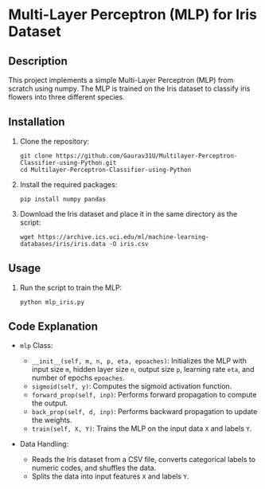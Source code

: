 # Multi-Layer Perceptron (MLP) for Iris Dataset

## Description
This project implements a simple Multi-Layer Perceptron (MLP) from scratch using numpy. The MLP is trained on the Iris dataset to classify iris flowers into three different species.

## Installation
1. Clone the repository:
    ```shell
    git clone https://github.com/Gaurav31U/Multilayer-Perceptron-Classifier-using-Python.git
    cd Multilayer-Perceptron-Classifier-using-Python
    ```

2. Install the required packages:
    ```shell
    pip install numpy pandas
    ```

3. Download the Iris dataset and place it in the same directory as the script:
    ```shell
    wget https://archive.ics.uci.edu/ml/machine-learning-databases/iris/iris.data -O iris.csv
    ```

## Usage
1. Run the script to train the MLP:
    ```shell
    python mlp_iris.py
    ```

## Code Explanation
- `mlp` Class:
  - `__init__(self, m, n, p, eta, epoaches)`: Initializes the MLP with input size `m`, hidden layer size `n`, output size `p`, learning rate `eta`, and number of epochs `epoaches`.
  - `sigmoid(self, y)`: Computes the sigmoid activation function.
  - `forward_prop(self, inp)`: Performs forward propagation to compute the output.
  - `back_prop(self, d, inp)`: Performs backward propagation to update the weights.
  - `train(self, X, Y)`: Trains the MLP on the input data `X` and labels `Y`.

- Data Handling:
  - Reads the Iris dataset from a CSV file, converts categorical labels to numeric codes, and shuffles the data.
  - Splits the data into input features `X` and labels `Y`.
